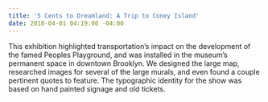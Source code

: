 ```yaml
---
title: '5 Cents to Dreamland: A Trip to Coney Island'
date: 2018-04-01 04:19:00 -04:00
---
```


This exhibition highlighted transportation’s impact on the development of the famed Peoples Playground, and was installed in the museum’s permanent space in downtown Brooklyn. We designed the large map, researched images for several of the large murals, and even found a couple pertinent quotes to feature. The typographic identity for the show was based on hand painted signage and old tickets.
